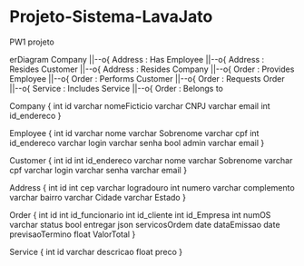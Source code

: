 # Projeto-Sistema-LavaJato
PW1 projeto

erDiagram
  Company ||--o{ Address : Has
  Employee ||--o{ Address : Resides
  Customer ||--o{ Address : Resides
  Company ||--o{ Order : Provides
  Employee ||--o{ Order : Performs
  Customer ||--o{ Order : Requests
  Order ||--o{ Service : Includes
  Service ||--o{ Order : Belongs to

  Company {
    int id
    varchar nomeFicticio
    varchar CNPJ
    varchar email
    int id_endereco
  }

  Employee {
    int id
    varchar nome
    varchar Sobrenome
    varchar cpf
    int id_endereco
    varchar login
    varchar senha
    bool admin
    varchar email
  }

  Customer {
    int id
    int id_endereco
    varchar nome
    varchar Sobrenome
    varchar cpf
    varchar login
    varchar senha
    varchar email
  }

  Address {
    int id
    int cep
    varchar logradouro
    int numero
    varchar complemento
    varchar bairro
    varchar Cidade
    varchar Estado
  }

  Order {
    int id
    int id_funcionario
    int id_cliente
    int id_Empresa
    int numOS
    varchar status
    bool entregar
    json servicosOrdem
    date dataEmissao
    date previsaoTermino
    float ValorTotal
  }

  Service {
    int id
    varchar descricao
    float preco
  }
